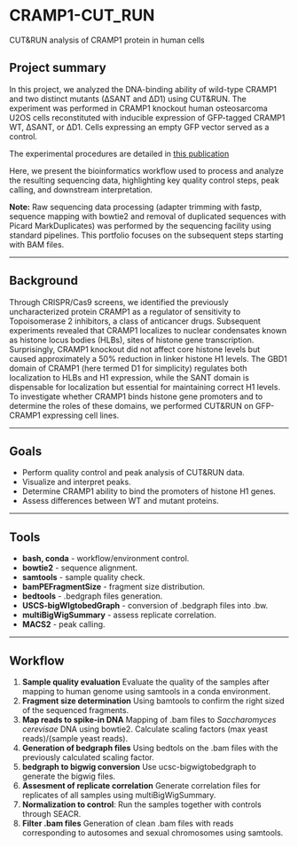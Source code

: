 # CRAMP1-CUT_RUN
CUT&RUN analysis of CRAMP1 protein in human cells

## Project summary

In this project, we analyzed the DNA-binding ability of wild-type CRAMP1 and two distinct mutants (∆SANT and ∆D1) using CUT&RUN. The experiment was performed in CRAMP1 knockout human osteosarcoma U2OS cells reconstituted with inducible expression of GFP-tagged CRAMP1 WT, ∆SANT, or ∆D1. Cells expressing an empty GFP vector served as a control.

The experimental procedures are detailed in [this publication](https://www.sciencedirect.com/science/article/pii/S1097276525003090?via%3Dihub)

Here, we present the bioinformatics workflow used to process and analyze the resulting sequencing data, highlighting key quality control steps, peak calling, and downstream interpretation.

**Note:** Raw sequencing data processing (adapter trimming with fastp, sequence mapping with bowtie2 and removal of duplicated sequences with Picard MarkDuplicates) was performed by the sequencing facility using standard pipelines. This portfolio focuses on the subsequent steps starting with BAM files.

---
## Background

Through CRISPR/Cas9 screens, we identified the previously uncharacterized protein CRAMP1 as a regulator of sensitivity to Topoisomerase 2 inhibitors, a class of anticancer drugs. Subsequent experiments revealed that CRAMP1 localizes to nuclear condensates known as histone locus bodies (HLBs), sites of histone gene transcription. Surprisingly, CRAMP1 knockout did not affect core histone levels but caused approximately a 50% reduction in linker histone H1 levels. The GBD1 domain of CRAMP1 (here termed D1 for simplicity) regulates both localization to HLBs and H1 expression, while the SANT domain is dispensable for localization but essential for maintaining correct H1 levels. To investigate whether CRAMP1 binds histone gene promoters and to determine the roles of these domains, we performed CUT&RUN on GFP-CRAMP1 expressing cell lines.

---
## Goals

- Perform quality control and peak analysis of CUT&RUN data.
- Visualize and interpret peaks.
- Determine CRAMP1 ability to bind the promoters of histone H1 genes.
- Assess differences between WT and mutant proteins. 
---
## Tools

- **bash, conda** - workflow/environment control.
- **bowtie2** - sequence alignment.
- **samtools** - sample quality check.
- **bamPEFragmentSize** - fragment size distribution.
- **bedtools** - .bedgraph files generation.
- **USCS-bigWIgtobedGraph** - conversion of .bedgraph files into .bw.
- **multiBigWigSummary** - assess replicate correlation.
- **MACS2** - peak calling.
---
## Workflow
1. **Sample quality evaluation** Evaluate the quality of the samples after mapping to human genome using samtools in a conda environment.
2. **Fragment size determination** Using bamtools to confirm the right sized of the sequenced fragments.
3. **Map reads to spike-in DNA** Mapping of .bam files to *Saccharomyces cerevisae* DNA using bowtie2. Calculate scaling factors (max yeast reads)/(sample yeast reads).
4. **Generation of bedgraph files** Using bedtols on the .bam files with the previously calculated scaling factor.
5. **bedgraph to bigwig conversion** Use ucsc-bigwigtobedgraph to generate the bigwig files.
6. **Assesment of replicate correlation** Generate correlation files for replicates of all samples using multiBigWigSummary. 
7. **Normalization to control**: Run the samples together with controls through SEACR.
8. **Filter .bam files** Generation of clean .bam files with reads corresponding to autosomes and sexual chromosomes using samtools.
